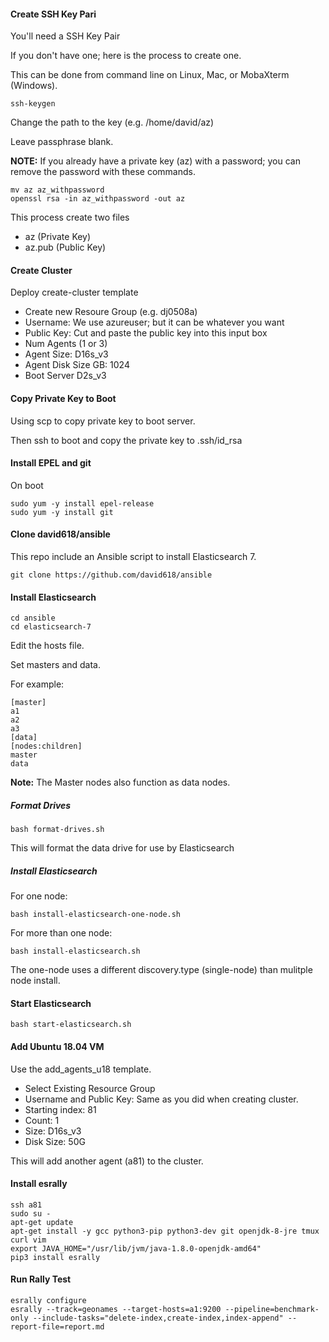 #### Create SSH Key Pari

You'll need a SSH Key Pair

If you don't have one; here is the process to create one.

This can be done from command line on Linux, Mac, or MobaXterm (Windows).

```
ssh-keygen
```

Change the path to the key (e.g. /home/david/az)

Leave passphrase blank.


**NOTE:** If you already have a private key (az) with a password; you can remove the password with these commands.

```
mv az az_withpassword
openssl rsa -in az_withpassword -out az
```

This process create two files 
- az (Private Key)
- az.pub (Public Key)


#### Create Cluster 

Deploy create-cluster template
- Create new Resoure Group (e.g. dj0508a)
- Username: We use azureuser; but it can be whatever you want
- Public Key: Cut and paste the public key into this input box
- Num Agents (1 or 3)
- Agent Size: D16s_v3
- Agent Disk Size GB: 1024
- Boot Server D2s_v3


#### Copy Private Key to Boot

Using scp to copy private key to boot server.

Then ssh to boot and copy the private key to .ssh/id_rsa

#### Install EPEL and git

On boot

```
sudo yum -y install epel-release
sudo yum -y install git
```

#### Clone david618/ansible

This repo include an Ansible script to install Elasticsearch 7.

```
git clone https://github.com/david618/ansible
```

#### Install Elasticsearch

```
cd ansible
cd elasticsearch-7
```

Edit the hosts file.

Set masters and data.

For example:

```
[master]
a1
a2
a3
[data]
[nodes:children]
master
data
```

**Note:** The Master nodes also function as data nodes.



##### Format Drives

```
bash format-drives.sh
```

This will format the data drive for use by Elasticsearch

##### Install Elasticsearch 

For one node: 

```
bash install-elasticsearch-one-node.sh
```

For more than one node:

```
bash install-elasticsearch.sh
```

The one-node uses a different discovery.type (single-node) than mulitple node install.


#### Start Elasticsearch

```
bash start-elasticsearch.sh
```

#### Add Ubuntu 18.04 VM

Use the add_agents_u18 template.
- Select Existing Resource Group
- Username and Public Key: Same as you did when creating cluster.
- Starting index: 81  
- Count: 1
- Size: D16s_v3
- Disk Size: 50G

This will add another agent (a81) to the cluster.

#### Install esrally 

```
ssh a81
sudo su -
apt-get update
apt-get install -y gcc python3-pip python3-dev git openjdk-8-jre tmux curl vim
export JAVA_HOME="/usr/lib/jvm/java-1.8.0-openjdk-amd64"
pip3 install esrally
```

#### Run Rally Test

```
esrally configure
esrally --track=geonames --target-hosts=a1:9200 --pipeline=benchmark-only --include-tasks="delete-index,create-index,index-append" --report-file=report.md
```
